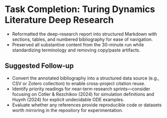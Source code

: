 # Task Completion: Turing Dynamics Literature Deep Research

- Reformatted the deep-research report into structured Markdown with sections, tables, and numbered bibliography for ease of navigation.
- Preserved all substantive content from the 30-minute run while standardizing terminology and removing copy/paste artifacts.

## Suggested Follow-up
- Convert the annotated bibliography into a structured data source (e.g., CSV or Zotero collection) to enable cross-project citation reuse.
- Identify priority readings for near-term research sprints—consider focusing on Cotler & Rezchikov (2024) for simulation definitions and Huynh (2024) for explicit undecidable ODE examples.
- Evaluate whether any references provide reproducible code or datasets worth mirroring in the repository for experimentation.

